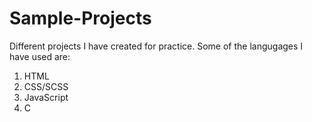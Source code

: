 # Sample-Projects
Different projects I have created for practice. Some of the langugages I have used are:

1) HTML
2) CSS/SCSS
3) JavaScript
4) C
